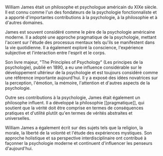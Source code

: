 William James était un philosophe et psychologue américain du XIXe siècle. Il est connu comme l'un des fondateurs de la psychologie fonctionnaliste et a apporté d'importantes contributions à la psychologie, à la philosophie et à d'autres domaines.

James est souvent considéré comme le père de la psychologie américaine moderne. Il a adopté une approche pragmatique de la psychologie, mettant l'accent sur l'étude des processus mentaux tels qu'ils se manifestent dans la vie quotidienne. Il a également exploré la conscience, l'expérience subjective et l'interaction entre l'esprit et le corps.

Son livre majeur, "The Principles of Psychology" (Les principes de la psychologie), publié en 1890, a eu une influence considérable sur le développement ultérieur de la psychologie et est toujours considéré comme une référence importante aujourd'hui. Il y a exposé des idées novatrices sur la perception, l'émotion, la mémoire, l'attention et d'autres aspects de la psychologie.

Outre ses contributions à la psychologie, James était également un philosophe influent. Il a développé la philosophie [[pragmatique]], qui soutient que la vérité doit être comprise en termes de conséquences pratiques et d'utilité plutôt qu'en termes de vérités abstraites et universelles.

William James a également écrit sur des sujets tels que la religion, la morale, la liberté de la volonté et l'étude des expériences mystiques. Son approche holistique et sa perspective interdisciplinaire ont contribué à façonner la psychologie moderne et continuent d'influencer les penseurs d'aujourd'hui.
